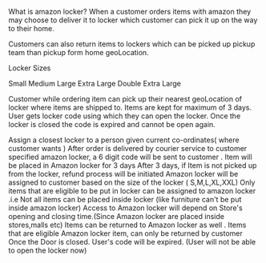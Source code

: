What is amazon locker? When a customer orders items with amazon they may choose to deliver it to locker which customer can pick it up on the way to their home.

Customers can also return items to lockers which can be picked up pickup team than pickup form home geoLocation.

Locker Sizes

Small Medium Large Extra Large Double Extra Large

Customer while ordering item can pick up their nearest geoLocation of locker where items are shipped to. Items are kept for maximum of 3 days. User gets locker code using which they can open the locker. Once the locker is closed the code is expired and cannot be open again.

Assign a closest locker to a person given current co-ordinates( where customer wants ) After order is delivered by courier service to customer specified amazon locker, a 6 digit code will be sent to customer . Item will be placed in Amazon locker for 3 days After 3 days, if Item is not picked up from the locker, refund process will be initiated Amazon locker will be assigned to customer based on the size of the locker ( S,M,L,XL,XXL) Only items that are eligible to be put in locker can be assigned to amazon locker .i.e Not all items can be placed inside locker (like furniture can't be put inside amazon locker) Access to Amazon locker will depend on Store's opening and closing time.(Since Amazon locker are placed inside stores,malls etc) Items can be returned to Amazon locker as well . Items that are eligible Amazon locker item, can only be returned by customer Once the Door is closed. User's code will be expired. (User will not be able to open the locker now)